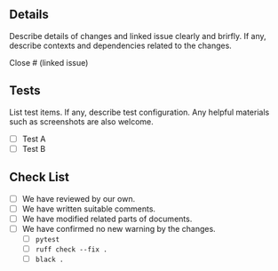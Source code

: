 ## Details

Describe details of changes and linked issue clearly and brirfly. If any, describe contexts and dependencies related to the changes.

Close # (linked issue)

## Tests

List test items. If any, describe test configuration. Any helpful materials such as screenshots are also welcome.

- [ ] Test A
- [ ] Test B

## Check List

- [ ] We have reviewed by our own.
- [ ] We have written suitable comments.
- [ ] We have modified related parts of documents.
- [ ] We have confirmed no new warning by the changes.
    - [ ] `pytest`
    - [ ] `ruff check --fix .`
    - [ ] `black .`
